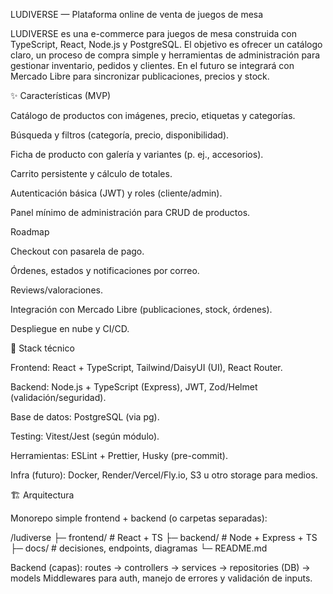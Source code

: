 LUDIVERSE — Plataforma online de venta de juegos de mesa

LUDIVERSE es una e-commerce para juegos de mesa construida con TypeScript, React, Node.js y PostgreSQL. El objetivo es ofrecer un catálogo claro, un proceso de compra simple y herramientas de administración para gestionar inventario, pedidos y clientes.
En el futuro se integrará con Mercado Libre para sincronizar publicaciones, precios y stock.

✨ Características (MVP)

Catálogo de productos con imágenes, precio, etiquetas y categorías.

Búsqueda y filtros (categoría, precio, disponibilidad).

Ficha de producto con galería y variantes (p. ej., accesorios).

Carrito persistente y cálculo de totales.

Autenticación básica (JWT) y roles (cliente/admin).

Panel mínimo de administración para CRUD de productos.

Roadmap

Checkout con pasarela de pago.

Órdenes, estados y notificaciones por correo.

Reviews/valoraciones.

Integración con Mercado Libre (publicaciones, stock, órdenes).

Despliegue en nube y CI/CD.

🧱 Stack técnico

Frontend: React + TypeScript, Tailwind/DaisyUI (UI), React Router.

Backend: Node.js + TypeScript (Express), JWT, Zod/Helmet (validación/seguridad).

Base de datos: PostgreSQL (via pg).

Testing: Vitest/Jest (según módulo).

Herramientas: ESLint + Prettier, Husky (pre-commit).

Infra (futuro): Docker, Render/Vercel/Fly.io, S3 u otro storage para medios.

🏗️ Arquitectura

Monorepo simple frontend + backend (o carpetas separadas):

/ludiverse
├─ frontend/ # React + TS
├─ backend/ # Node + Express + TS
├─ docs/ # decisiones, endpoints, diagramas
└─ README.md

Backend (capas):
routes → controllers → services → repositories (DB) → models
Middlewares para auth, manejo de errores y validación de inputs.
